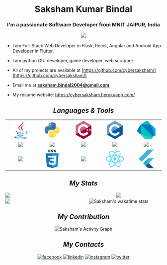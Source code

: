 <h1 align="center">Saksham Kumar Bindal</h1>
<h3 align="center">I'm a passionate Software Developer from MNIT JAIPUR, India</h3>
<p align="center"> <img src="https://komarev.com/ghpvc/?username=cybersaksham&label=Profile%20views&color=0e75b6&style=flat" /> </p>

- I am Full-Stack Web Developer in Flask, React, Angular and Android App Developer in Flutter.

- I am python GUI developer, game developer, web scrapper

- All of my projects are available at
[https://github.com/cybersaksham/](https://github.com/cybersaksham/)

- Email me at **saksham.bindal2004@gmail.com**
- My resume website: https://cybersaksham.herokuapp.com/

<h2 align='center'><i>Languages & Tools</i></h2>
<table width="100">
<tr>
    <td align='center' width="190">
        <a href="https://www.java.com/en/">
            <img src="https://raw.githubusercontent.com/devicons/devicon/master/icons/java/java-original.svg" alt="java" width="60"/>
        </a>
    </td>
    <td align='center' width="190">
        <a href="https://www.python.org/">
            <img src="https://raw.githubusercontent.com/devicons/devicon/master/icons/python/python-original.svg" width="60">
        </a>
    </td>
    <td align='center' width="190">
        <a href="https://www.cplusplus.com/">
            <img src="https://github.com/devicons/devicon/blob/master/icons/cplusplus/cplusplus-original.svg" width="60">
        </a>
    </td>
    <td align='center' width="190">
            <img src="https://raw.githubusercontent.com/devicons/devicon/master/icons/c/c-original.svg" alt="c" width="60">
    </td>
    <td align='center' width="190">
        <a href="https://dart.dev/">
            <img src="https://raw.githubusercontent.com/devicons/devicon/master/icons/dart/dart-original.svg" width="60">
        </a>
    </td>
</tr>
<tr>
    <td align='center'>
        <a href="https://git-scm.com/">
            <img src="https://github.com/detain/svg-logos/blob/master/svg/git.svg" width="60">
        </a>
    </td>
    <td align='center'>
        <a href="https://dashboard.heroku.com/apps">
            <img src="https://www.vectorlogo.zone/logos/heroku/heroku-ar21.svg">
        </a>
    </td>
    <td align='center'>
        <a href="https://code.visualstudio.com/">
            <img src="https://github.com/bestofjs/bestofjs-webui/blob/master/public/logos/vscode.svg" width="60">
        </a>
    </td>
    <td align='center'>
        <a href="https://www.postman.com/">
            <img src="https://www.vectorlogo.zone/logos/getpostman/getpostman-icon.svg">
        </a>
    </td>
    <td align='center'>
        <a href="https://www.unrealengine.com/en-US/">
            <img src="https://user-images.githubusercontent.com/16515307/33282121-0309b13a-d3eb-11e7-84b0-6d322ca89a5a.png" width="60">
        </a>
    </td>
</tr>
<tr>
    <td align='center'>
        <img src="https://www.vectorlogo.zone/logos/w3_html5/w3_html5-ar21.svg">
    </td>
    <td align='center'>
        <img src="https://raw.githubusercontent.com/devicons/devicon/0d6c64dbbf311879f7d563bfc3ccf559f9ed111c/icons/css3/css3-original-wordmark.svg" width="60">
    </td>
    <td align='center'>
        <img src="https://github.com/abranhe/programming-languages-logos/blob/master/src/javascript/javascript.svg" width="60">
    </td>
    <td align='center'>
        <a href="https://reactjs.org/">
            <img src="https://raw.githubusercontent.com/devicons/devicon/master/icons/react/react-original.svg" alt="react" width="60"/>
        </a>
    </td>
    <td align='center'>
        <a href="https://flutter.dev/">
            <img src="https://raw.githubusercontent.com/devicons/devicon/master/icons/flutter/flutter-original.svg" alt="flutter" width="60"/>
        </a>
    </td>
</tr>
</table>

<h2 align='center'><i>My Stats</i></h2>
<div align=center>
    <img width=45% src="https://github-readme-stats.vercel.app/api?username=cybersaksham&show_icons=true&theme=react&border_color=61dafb&include_all_commits=true"/>
    <img width=45% align="left" src="http://github-readme-streak-stats.herokuapp.com?user=cybersaksham&theme=react&border=61DAFB&fire=DDB80F"/>
</div>
<div align=center>
    <img width=45% hwight=100% align="left" src="https://github-readme-stats.vercel.app/api/top-langs/?username=cybersaksham&langs_count=10&theme=react&layout=compact" />
    <img width=45% alt="Saksham's wakatime stats" src="https://github-readme-stats.vercel.app/api/wakatime?username=cybersaksham&theme=react&langs_count=9">
</div>

<h2 align='center'><i>My Contribution</i></h2>
<div align=center>
    <img alt="Saksham's Activity Graph" src="https://activity-graph.herokuapp.com/graph?username=cybersaksham&bg_color=1F222E&theme=dracula" />
</div>

<h2 align='center'><i>My Contacts</i></h2>
<div align="center">
    <a href="https://www.facebook.com/saksham.bindal.10" target="_blank"><img align="center"
            src="https://cdn.jsdelivr.net/npm/simple-icons@3.0.1/icons/facebook.svg" alt="facebook" height="30"
            width="40" /></a>
    <a href="https://www.linkedin.com/in/saksham-mnit/" target="_blank"><img align="center"
            src="https://cdn.jsdelivr.net/npm/simple-icons@3.0.1/icons/linkedin.svg" alt="linkedin" height="30"
            width="40" /></a>
    <a href="https://www.instagram.com/saksham.1908?r=nametag" target="_blank"><img align="center"
            src="https://cdn.jsdelivr.net/npm/simple-icons@3.0.1/icons/instagram.svg" alt="instagram" height="30"
            width="40" /></a>
    <a href="https://twitter.com/sakshamkumar04" target="_blank"><img align="center"
            src="https://cdn.jsdelivr.net/npm/simple-icons@3.0.1/icons/twitter.svg" alt="twitter" height="30"
            width="40" /></a>
</div>
